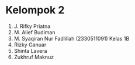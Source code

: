 # Kelompok 2
1. J. Rifky Priatna
2. M. Alief Budiman
3. M. Syaqiran Nur Fadlillah (2330511091) Kelas 1B
4. Rizky Ganuar
5. Shinta Lavera
6. Zukhruf Maknuz
